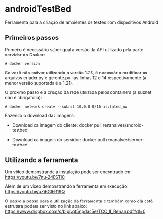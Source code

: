 # androidTestBed
Ferramenta para a criação de ambientes de testes com dispositivos Android

## Primeiros passos
Primeiro é necessário saber qual a versão da API utilizado pela parte servidor do Docker:
```
# docker version
```
Se você não estiver utilizando a versão 1.26, é necessário modificar os arquivos criador.py e gerente.py nas linhas 12 e 14 respectivamente (a menor versão suportada é a 1.21).

O próximo passo é a criação da rede utilizada pelos containers (a subnet não é obrigatória):
```
# docker network create --subnet 10.0.0.0/16 isolated_nw
```

Fazendo o download das Imagens:
- Download da imagem do cliente:
   docker pull renanalves/android-testbed

- Download da imagem do servidor:
   docker pull renanalves/server-testbed

## Utilizando a ferramenta
Um vídeo demonstrando a instalação pode ser encontrado em:
https://youtu.be/7nu-24ESTl0

Alem de um vídeo demonstrando a ferramenta em execução:
https://youtu.be/uZj6Gl6R19Q

O passo a passo para a utilização da ferramenta e também como ela está estrutura podem ser visto no link abaixo:
https://www.dropbox.com/s/bipjyqt5npdad5e/TCC_II_Renan.pdf?dl=0
